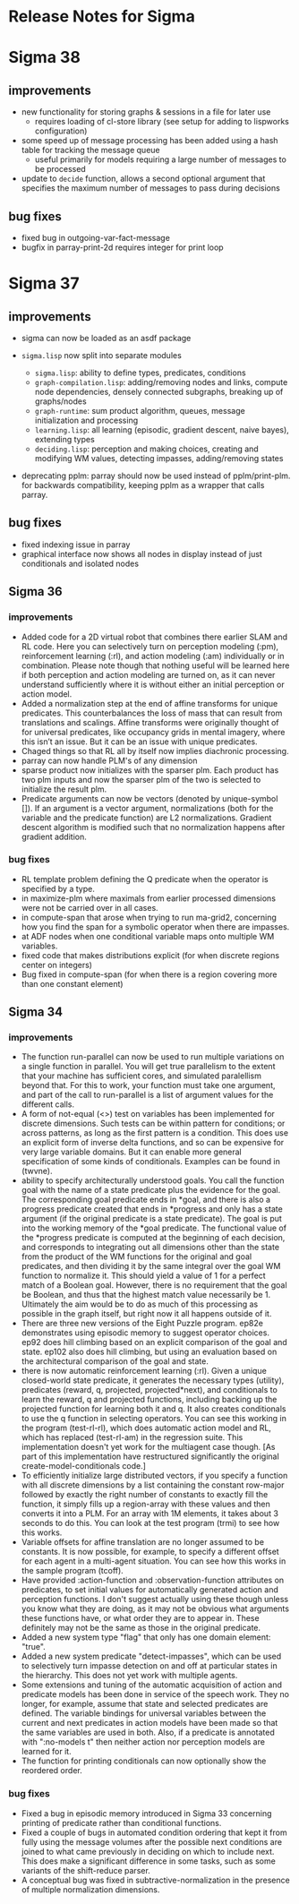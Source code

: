 # Release Notes for Sigma #

# Sigma 38 #

## improvements ##

* new functionality for storing graphs & sessions in a file for later use
     * requires loading of cl-store library (see setup for adding to lispworks configuration)
* some speed up of message processing has been added using a hash table for tracking the message queue
     * useful primarily for models requiring a large number of messages to be processed
*  update to ```decide``` function, allows a second optional argument that specifies the maximum number of messages to pass during decisions

## bug fixes ##

* fixed bug in outgoing-var-fact-message
* bugfix in parray-print-2d requires integer for print loop

# Sigma 37 #

## improvements ##

* sigma can now be loaded as an asdf package
* ```sigma.lisp``` now split into separate modules
     * ```sigma.lisp```: ability to define types, predicates, conditions
     * ```graph-compilation.lisp```: adding/removing nodes and links, compute node dependencies, densely connected subgraphs, breaking up of graphs/nodes
     * ```graph-runtime```: sum product algorithm, queues, message initialization and processing
     * ```learning.lisp```: all learning (episodic, gradient descent, naive bayes), extending types 
     * ```deciding.lisp```: perception and making choices, creating and modifying WM values, detecting impasses, adding/removing states

* deprecating pplm: parray should now be used instead of pplm/print-plm. for backwards compatibility, keeping pplm as a wrapper that calls parray. 

## bug fixes ##

* fixed indexing issue in parray
* graphical interface now shows all nodes in display instead of just conditionals and isolated nodes

## Sigma 36 ##

### improvements ###

* Added code for a 2D virtual robot that combines there earlier SLAM and RL code.  Here you can selectively turn on perception modeling (:pm), reinforcement learning (:rl), and action modeling (:am) individually or in combination.  Please note though that nothing useful will be learned here if both perception and action modeling are turned on, as it can never understand sufficiently where it is without either an initial perception or action model.
* Added a normalization step at the end of affine transforms for unique predicates.  This counterbalances the loss of mass that can result from translations and scalings.  Affine transforms were originally thought of for universal predicates, like occupancy grids in mental imagery, where this isn’t an issue.  But it can be an issue with unique predicates.
* Chaged things so that RL all by itself now implies diachronic processing.
* parray can now handle PLM's of any dimension
* sparse product now initializes with the sparser plm. Each product has two plm inputs and now the sparser plm of the two is selected to initialize the result plm.
* Predicate arguments can now be vectors (denoted by unique-symbol []). If an argument is a vector argument, normalizations (both for the variable and the predicate function) are L2 normalizations. Gradient descent algorithm is modified such that no normalization happens after gradient addition.

### bug fixes ###

* RL template problem defining the Q predicate when the operator is specified by a type.
* in maximize-plm where maximals from earlier processed dimensions were not be carried over in all cases.
* in compute-span that arose when trying to run ma-grid2, concerning how you find the span for a symbolic operator when there are impasses.
* at ADF nodes when one conditional variable maps onto multiple WM variables.
* fixed code that makes distributions explicit (for when discrete regions center on integers)
* Bug fixed in compute-span (for when there is a region covering more than one constant element)

## Sigma 34 ##

### improvements ###

* The function run-parallel can now be used to run multiple variations on a single function in parallel.  You will get true parallelism to the extent that your machine has sufficient cores, and simulated paralellism beyond that.  For this to work, your function must take one argument, and part of the call to run-parallel is a list of argument values for the different calls. 
* A form of not-equal (<>) test on variables has been implemented for discrete dimensions.  Such tests can be within pattern for conditions; or across patterns, as long as the first pattern is a condition.  This does use an explicit form of inverse delta functions, and so can be expensive for very large variable domains.  But it can enable more general specification of some kinds of conditionals.  Examples can be found in (twvne).
* ability to specify architecturally understood goals.  You call the function goal with the name of a state predicate plus the evidence for the goal.  The corresponding goal predicate ends in *goal, and there is also a progress predicate created that ends in *progress and only has a state argument (if the original predicate is a state predicate).  The goal is put into the working memory of the *goal predicate.  The functional value of the *progress predicate is computed at the beginning of each decision, and corresponds to integrating out all dimensions other than the state from the product of the WM functions for the original and goal predicates, and then dividing it by the same integral over the goal WM function to normalize it. This should yield a value of 1 for a perfect match of a Boolean goal.  However, there is no requirement that the goal be Boolean, and thus that the highest match value necessarily be 1.  Ultimately the aim would be to do as much of this processing as possible in the graph itself, but right now it all happens outside of it.
* There are three new versions of the Eight Puzzle program.  ep82e demonstrates using episodic memory to suggest operator choices.  ep92 does hill climbing based on an explicit comparison of the goal and state.  ep102 also does hill climbing, but using an evaluation based on the architectural comparison of the goal and state.
* there is now automatic reinforcement learning (:rl).  Given a unique closed-world state predicate, it generates the necessary types (utility), predicates (reward, q, projected, projected*next), and conditionals to learn the reward, q and projected functions, including backing up the projected function for learning both it and q.  It also creates conditionals to use the q function in selecting operators. You can see this working in the program (test-rl-rl), which does automatic action model and RL, which has replaced (test-rl-am) in the regression suite. This implementation doesn't yet work for the multiagent case though. [As part of this implementation have restructured significantly the original create-model-conditionals code.]
* To efficiently initialize large distributed vectors, if you specify a function with all discrete dimensions by a list containing the constant row-major followed by exactly the right number of constants to exactly fill the function, it simply fills up a region-array with these values and then converts it into a PLM.  For an array with 1M elements, it takes about 3 seconds to do this.  You can look at the test program (trmi) to see how this works.
* Variable offsets for affine translation are no longer assumed to be constants.  It is now possible, for example, to specify a different offset for each agent in a multi-agent situation.  You can see how this works in the sample program (tcoff).
* Have provided :action-function and :observation-function attributes on predicates, to set initial values for automatically generated action and perception functions.  I don't suggest actually using these though unless you know what they are doing, as it may not be obvious what arguments these functions have, or what order they are to appear in.  These definitely may not be the same as those in the original predicate.
* Added a new system type "flag" that only has one domain element: "true".
* Added a new system predicate "detect-impasses", which can be used to selectively turn impasse detection on and off at particular states in the hierarchy.  This does not yet work with multiple agents.
* Some extensions and tuning of the automatic acquisition of action and predicate models has been done in service of the speech work.  They no longer, for example, assume that state and selected predicates are defined.  The variable bindings for universal variables between the current and next predicates in action models have been made so that the same variables are used in both.  Also, if a predicate is annotated with ":no-models t" then neither action nor perception models are learned for it.
* The function for printing conditionals can now optionally show the reordered order.

### bug fixes ###

* Fixed a bug in episodic memory introduced in Sigma 33 concerning printing of predicate rather than conditional functions.
* Fixed a couple of bugs in automated condition ordering that kept it from fully using the message volumes after the possible next conditions are joined to what came previously in deciding on which to include next.  This does make a significant difference in some tasks, such as some variants of the shift-reduce parser.
* A conceptual bug was fixed in subtractive-normalization in the presence of multiple normalization dimensions.
